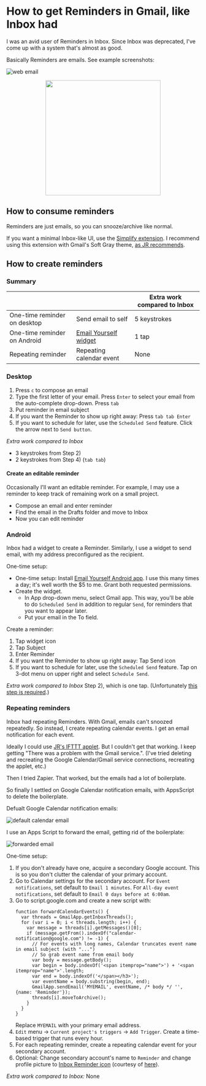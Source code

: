 # How to get Reminders in Gmail, like Inbox had

I was an avid user of Reminders in Inbox. Since Inbox was deprecated, I've come up with a system that's almost as good.

Basically Reminders are emails. See example screenshots:

![web email](https://user-images.githubusercontent.com/10929390/63665525-8e616680-c780-11e9-948d-0fbfcdb6adae.png)

<p align="center">
  <img src="https://user-images.githubusercontent.com/10929390/63665526-8e616680-c780-11e9-9f9f-be9e7592b4cb.png" width="300">
</p>

## How to consume reminders

Reminders are just emails, so you can snooze/archive like normal.

If you want a minimal Inbox-like UI, use the [Simplify extension](https://chrome.google.com/webstore/detail/simplify-gmail/pbmlfaiicoikhdbjagjbglnbfcbcojpj?hl=en).
I recommend using this extension with Gmail's Soft Gray theme, [as JR recommends](https://www.computerworld.com/article/3387139/gmail-redesigned.html).

## How to create reminders

### Summary

| | | Extra work compared to Inbox |
| --- | --- | --- | 
| One-time reminder on desktop | Send email to self | 5 keystrokes |
| One-time reminder on Android | [Email Yourself widget](https://play.google.com/store/apps/details?id=com.dzogchenltd.emailyourself) | 1 tap |
| Repeating reminder | Repeating calendar event | None |

### Desktop

1. Press `c` to compose an email
1. Type the first letter of your email. Press `Enter` to select your email from the auto-complete drop-down. Press `tab`
1. Put reminder in email subject
1. If you want the Reminder to show up right away: Press `tab tab Enter`
1. If you want to schedule for later, use the `Scheduled Send`
feature. Click the arrow next to `Send button`.

*Extra work compared to Inbox*
- 3 keystrokes from Step 2)
- 2 keystrokes from Step 4) (`tab tab`)

#### Create an editable reminder

Occasionally I'll want an editable reminder. For example, I may use a reminder
to keep track of remaining work on a small project.

- Compose an email and enter reminder
- Find the email in the Drafts folder and move to Inbox
- Now you can edit reminder

### Android

Inbox had a widget to create a Reminder. Similarly, I use a widget to send email, with my address preconfigured as the recipient.

One-time setup:
- One-time setup: Install [Email Yourself Android app](https://play.google.com/store/apps/details?id=com.dzogchenltd.emailyourself). I use this many times a day; it's well worth the $5 to me. Grant both requested permissions.
- Create the widget.
  - In App drop-down menu, select Gmail app. This way, you'll be able to do `Scheduled Send` in addition to regular `Send`, for reminders that you want to appear later.
  - Put your email in the To field.

Create a reminder:
1. Tap widget icon
1. Tap Subject
1. Enter Reminder
1. If you want the Reminder to show up right away: Tap Send icon
1. If you want to schedule for later, use the `Scheduled Send` feature. Tap on
3-dot menu on upper right and select `Schedule Send`.

*Extra work compared to Inbox*
Step 2), which is one tap. (Unfortunately [this step is required](https://jeffangelini.com/EmailYourself/faq/).)

### Repeating reminders

Inbox had repeating Reminders. With Gmail, emails can't snoozed repeatedly. So instead, I create repeating
calendar events. I get an email notification for each event.

Ideally I could use [JR's IFTTT applet](https://user-images.githubusercontent.com/10929390/63665526-8e616680-c780-11e9-9f9f-be9e7592b4cb.png).
But I couldn't get that working. I keep getting "There was a problem with the
Gmail service.". (I've tried deleting and recreating the Google Calendar/Gmail
service connections, recreating the applet, etc.)

Then I tried Zapier. That worked, but the emails had a lot of boilerplate.

So finally I settled on Google Calendar notification emails, with AppsScript to delete the boilerplate.

Defualt Google Calendar notification emails:

![default calendar email](https://user-images.githubusercontent.com/10929390/63405051-55994a00-c39a-11e9-96f3-d623cfdbdb83.png)

I use an Apps Script to forward the email, getting rid of the boilerplate:

![forwarded email](https://user-images.githubusercontent.com/10929390/63405052-55994a00-c39a-11e9-954f-daa9d82e45c0.png)

One-time setup:
1. If you don't already have one, acquire a secondary Google account. This is so you don't
clutter the calendar of your primary account.
1. Go to Calendar settings for the secondary account. For `Event notifications`, set default to `Email 1 minutes`. For `All-day event notifications`, set default to `Email 0 days before at 6:00am`.
1. Go to script.google.com and create a new script with:
    ```
    function forwardCalendarEvents() {
      var threads = GmailApp.getInboxThreads();
      for (var i = 0; i < threads.length; i++) {
        var message = threads[i].getMessages()[0];
        if (message.getFrom().indexOf("calendar-notification@google.com") != -1) {
          // For events with long names, Calendar truncates event name in email subject (with "...")
          // So grab event name from email body
          var body = message.getBody();
          var begin = body.indexOf('<span itemprop="name">') + '<span itemprop="name">'.length;
          var end = body.indexOf('</span></h3>');
          var eventName = body.substring(begin, end);
          GmailApp.sendEmail('MYEMAIL', eventName, /* body */ '', {name: 'Reminder'});
          threads[i].moveToArchive();
        }
      }
    }
    ```
    Replace `MYEMAIL` with your primary email address.
1. `Edit` menu -> `Current project's triggers` -> `Add Trigger`. Create a time-based trigger that runs every hour.
1. For each repeating reminder, create a repeating calendar event for your secondary account.
1. Optional: Change secondary account's name to `Reminder` and change profile
picture to [Inbox Reminder icon](https://miro.medium.com/max/64/1*iiTH-aEmmXAi9bmv-H9JPA.png) (courtesy of [here](https://medium.com/@adrienjoly/how-to-add-reminders-to-gmail-like-in-google-inbox-f81fb5ef9ab5)).

*Extra work compared to Inbox:* None

